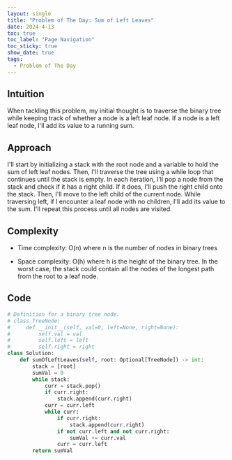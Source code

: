 ```yaml
---
layout: single
title: "Problem of The Day: Sum of Left Leaves"
date: 2024-4-13
toc: true
toc_label: "Page Navigation"
toc_sticky: true
show_date: true
tags:
  - Problem of The Day
---
```


## Intuition

When tackling this problem, my initial thought is to traverse the binary tree while keeping track of whether a node is a left leaf node. If a node is a left leaf node, I'll add its value to a running sum.

## Approach

I'll start by initializing a stack with the root node and a variable to hold the sum of left leaf nodes. Then, I'll traverse the tree using a while loop that continues until the stack is empty. In each iteration, I'll pop a node from the stack and check if it has a right child. If it does, I'll push the right child onto the stack. Then, I'll move to the left child of the current node. While traversing left, if I encounter a leaf node with no children, I'll add its value to the sum. I'll repeat this process until all nodes are visited.

## Complexity

- Time complexity:
  O(n) where n is the number of nodes in binary trees

- Space complexity:
  O(h) where h is the height of the binary tree. In the worst case, the stack could contain all the nodes of the longest path from the root to a leaf node.

## Code

```python
# Definition for a binary tree node.
# class TreeNode:
#     def __init__(self, val=0, left=None, right=None):
#         self.val = val
#         self.left = left
#         self.right = right
class Solution:
    def sumOfLeftLeaves(self, root: Optional[TreeNode]) -> int:
        stack = [root]
        sumVal = 0
        while stack:
            curr = stack.pop()
            if curr.right:
                stack.append(curr.right)
            curr = curr.left
            while curr:
                if curr.right:
                    stack.append(curr.right)
                if not curr.left and not curr.right:
                    sumVal += curr.val
                curr = curr.left
        return sumVal
```
